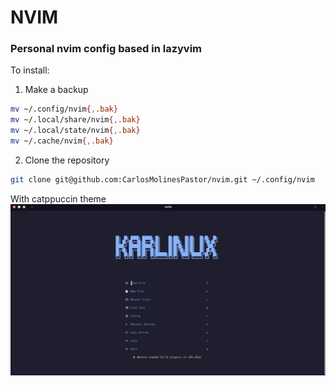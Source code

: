 # NVIM
### Personal nvim config based in lazyvim

To install:
1) Make a backup
```bash
mv ~/.config/nvim{,.bak}
mv ~/.local/share/nvim{,.bak}
mv ~/.local/state/nvim{,.bak}
mv ~/.cache/nvim{,.bak}
```
2) Clone the repository
```bash
git clone git@github.com:CarlosMolinesPastor/nvim.git ~/.config/nvim
```
With catppuccin theme
![](https://github.com/CarlosMolinesPastor/nvim/blob/main/screenshot.gif)
